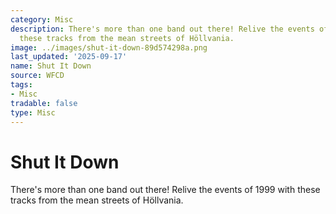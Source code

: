 ```yaml
---
category: Misc
description: There's more than one band out there! Relive the events of 1999 with
  these tracks from the mean streets of Höllvania.
image: ../images/shut-it-down-89d574298a.png
last_updated: '2025-09-17'
name: Shut It Down
source: WFCD
tags:
- Misc
tradable: false
type: Misc
---
```


# Shut It Down

There's more than one band out there! Relive the events of 1999 with these tracks from the mean streets of Höllvania.


